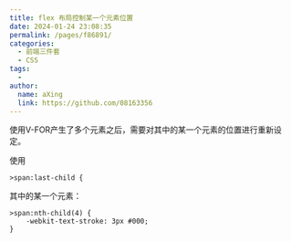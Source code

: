 ```yaml
---
title: flex 布局控制某一个元素位置
date: 2024-01-24 23:08:35
permalink: /pages/f86891/
categories:
  - 前端三件套
  - CSS
tags:
  - 
author: 
  name: aXing
  link: https://github.com/08163356
---
```


使用V-FOR产生了多个元素之后，需要对其中的某一个元素的位置进行重新设定。

使用

```
>span:last-child {
```

其中的某一个元素：

```
>span:nth-child(4) {
    -webkit-text-stroke: 3px #000;
}
```
<!-- more -->


